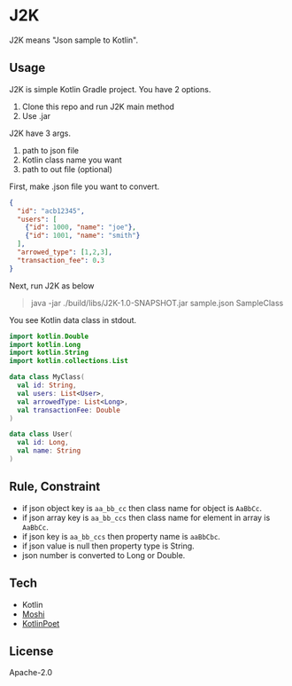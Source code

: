 # J2K
J2K means "Json sample to Kotlin".

## Usage
J2K is simple Kotlin Gradle project. You have 2 options.

1. Clone this repo and run J2K main method
1. Use .jar

J2K have 3 args.
1. path to json file
1. Kotlin class name you want
1. path to out file (optional)

First, make .json file you want to convert.

```.json
{
  "id": "acb12345",
  "users": [
    {"id": 1000, "name": "joe"},
    {"id": 1001, "name": "smith"}
  ],
  "arrowed_type": [1,2,3],
  "transaction_fee": 0.3
}
```

Next, run J2K as below

>  java -jar ./build/libs/J2K-1.0-SNAPSHOT.jar sample.json SampleClass

You see Kotlin data class in stdout.

```.kt
import kotlin.Double
import kotlin.Long
import kotlin.String
import kotlin.collections.List

data class MyClass(
  val id: String,
  val users: List<User>,
  val arrowedType: List<Long>,
  val transactionFee: Double
)

data class User(
  val id: Long,
  val name: String
)
```

## Rule, Constraint
- if json object key is `aa_bb_cc` then class name for object is `AaBbCc`.
- if json array key is `aa_bb_ccs` then class name for element in array is  `AaBbCc`.
- if json key is `aa_bb_ccs` then property name is `aaBbCbc`.
- if json value is null then property type is String.
- json number is converted to Long or Double. 

## Tech
- Kotlin
- [Moshi](https://github.com/square/moshi)
- [KotlinPoet](https://github.com/square/kotlinpoet/)

## License
Apache-2.0